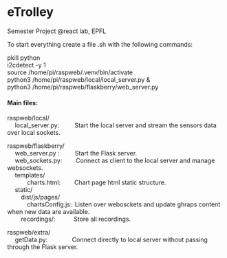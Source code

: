 # eTrolley
Semester Project @react lab, EPFL


To start everything create a file .sh with the following commands:

pkill python  
i2cdetect -y 1  
source /home/pi/raspweb/.venv/bin/activate    
python3 /home/pi/raspweb/local/local_server.py &    
python3 /home/pi/raspweb/flaskberry/web_server.py    

#### Main files:
raspweb/local/  
&emsp; local_server.py: &emsp;&emsp;  Start the local server and stream the sensors data over local sockets.
  
raspweb/flaskberry/  
&emsp; web_server.py : &emsp;&emsp; Start the Flask server.  
&emsp; web_sockets.py: &emsp;&emsp;Connect as client to the local server and manage websockets.  
&emsp; templates/  
&emsp;&emsp;&emsp; charts.html:&emsp;&emsp; Chart page html static structure.  
&emsp; static/  
&emsp;&emsp; dist/js/pages/  
&emsp;&emsp;&emsp; chartsConfig.js:&ensp;Listen over webosckets and update ghraps content when new data are available.  
&emsp;&emsp; recordings/: &emsp;&emsp;&ensp; Store all recordings.

raspweb/extra/  
&emsp; getData.py:  &emsp;&emsp; &emsp;&ensp;Connect directly to local server without passing through the Flask server.


